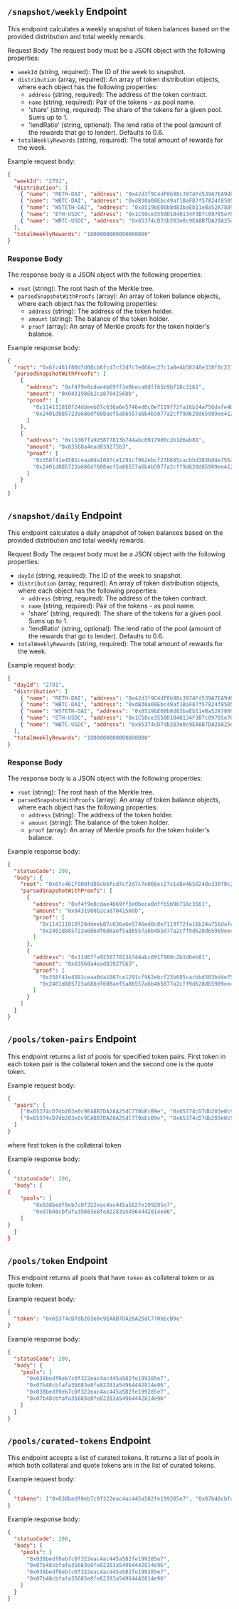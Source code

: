 ## `/snapshot/weekly` Endpoint

This endpoint calculates a weekly snapshot of token balances based on the provided distribution and total weekly rewards.

Request Body
The request body must be a JSON object with the following properties:

- `weekId` (string, required): The ID of the week to snapshot.
- `distribution` (array, required): An array of token distribution objects, where each object has the following properties:
  - `address` (string, required): The address of the token contract.
  - `name` (string, required): Pair of the tokens - as pool name.
  - 'share' (string, required): The share of the tokens for a given pool. Sums up to 1.
  - 'lendRatio' (string, optional): The lend ratio of the pool (amount of the rewards that go to lender). Defaults to 0.6.
- `totalWeeklyRewards` (string, required): The total amount of rewards for the week.

Example request body:

```json
{
  "weekId": "2791",
  "distribution": [
    { "name": "RETH-DAI", "address": "0x42d3f9C4dF0b98c3974Fd539A7EA9d0847F37Ef5", "share": 0.2 },
    { "name": "WBTC-DAI", "address": "0xdB30a08Ebc49af1BaF87f57824f85056cEd33d5F", "share": 0.2 },
    { "name": "WSTETH-DAI", "address": "0x8519bE08b8d83baEb11eBa52A7889967dCeD9Ae0", "share": 0.2 },
    { "name": "ETH-USDC", "address": "0x1C50ce3550D1846134F3B7c09785e7005F6A1566", "share": 0.2 },
    { "name": "WBTC-USDC", "address": "0x65374cD7db203e0c9EA8B7DA28A25dC770bEcB9e", "share": 0.2 }
  ],
  "totalWeeklyRewards": "1000000000000000000"
}
```

### Response Body

The response body is a JSON object with the following properties:

- `root` (string): The root hash of the Merkle tree.
- `parsedSnapshotWithProofs` (array): An array of token balance objects, where each object has the following properties:
  - `address` (string): The address of the token holder.
  - `amount` (string): The balance of the token holder.
  - `proof` (array): An array of Merkle proofs for the token holder's balance.

Example response body:

```json
{
  "root": "0x6fc461f80dfd08cb6fcd7cf2d7c7e066ec27c1a8e4b58248e338f0c22119cf38",
  "parsedSnapshotWithProofs": [
    {
      "address": "0xf4f9e8cdae4b69ff3e0beca0dff65b9b718c3161",
      "amount": "0x0431986b2ca8704156bb",
      "proof": [
        "0x114111818f24ddeeb87c636a6e5746ed0c0e7119f72fa16b24a756dafe4b70fa",
        "0x2401d885723a686df608aef5a86557a6b4b5077a2cff9d628d65989ee412ca09"
      ]
    },
    {
      "address": "0x11d67fa925877813b744abc0917900c2b1d6eb81",
      "amount": "0x83568a4ead839275b3",
      "proof": [
        "0x358f41e4581ceaa0da1087ce1291cf962ebcf23b685cacbbd383bd4e755a4619",
        "0x2401d885723a686df608aef5a86557a6b4b5077a2cff9d628d65989ee412ca09"
      ]
    }
  ]
}
```

## `/snapshot/daily` Endpoint

This endpoint calculates a daily snapshot of token balances based on the provided distribution and total weekly rewards.

Request Body
The request body must be a JSON object with the following properties:

- `dayId` (string, required): The ID of the week to snapshot.
- `distribution` (array, required): An array of token distribution objects, where each object has the following properties:
  - `address` (string, required): The address of the token contract.
  - `name` (string, required): Pair of the tokens - as pool name.
  - 'share' (string, required): The share of the tokens for a given pool. Sums up to 1.
  - 'lendRatio' (string, optional): The lend ratio of the pool (amount of the rewards that go to lender). Defaults to 0.6.
- `totalWeeklyRewards` (string, required): The total amount of rewards for the week.

Example request body:

```json
{
  "dayId": "2791",
  "distribution": [
    { "name": "RETH-DAI", "address": "0x42d3f9C4dF0b98c3974Fd539A7EA9d0847F37Ef5", "share": 0.2 },
    { "name": "WBTC-DAI", "address": "0xdB30a08Ebc49af1BaF87f57824f85056cEd33d5F", "share": 0.2 },
    { "name": "WSTETH-DAI", "address": "0x8519bE08b8d83baEb11eBa52A7889967dCeD9Ae0", "share": 0.2 },
    { "name": "ETH-USDC", "address": "0x1C50ce3550D1846134F3B7c09785e7005F6A1566", "share": 0.2 },
    { "name": "WBTC-USDC", "address": "0x65374cD7db203e0c9EA8B7DA28A25dC770bEcB9e", "share": 0.2 }
  ],
  "totalWeeklyRewards": "1000000000000000000"
}
```

### Response Body

The response body is a JSON object with the following properties:

- `root` (string): The root hash of the Merkle tree.
- `parsedSnapshotWithProofs` (array): An array of token balance objects, where each object has the following properties:
  - `address` (string): The address of the token holder.
  - `amount` (string): The balance of the token holder.
  - `proof` (array): An array of Merkle proofs for the token holder's balance.

Example response body:

```json
{
  "statusCode": 200,
  "body": {
    "root": "0x6fc461f80dfd08cb6fcd7cf2d7c7e066ec27c1a8e4b58248e338f0c22119cf38",
    "parsedSnapshotWithProofs": [
      {
        "address": "0xf4f9e8cdae4b69ff3e0beca0dff65b9b718c3161",
        "amount": "0x0431986b2ca8704156bb",
        "proof": [
          "0x114111818f24ddeeb87c636a6e5746ed0c0e7119f72fa16b24a756dafe4b70fa",
          "0x2401d885723a686df608aef5a86557a6b4b5077a2cff9d628d65989ee412ca09"
        ]
      },
      {
        "address": "0x11d67fa925877813b744abc0917900c2b1d6eb81",
        "amount": "0x83568a4ead839275b3",
        "proof": [
          "0x358f41e4581ceaa0da1087ce1291cf962ebcf23b685cacbbd383bd4e755a4619",
          "0x2401d885723a686df608aef5a86557a6b4b5077a2cff9d628d65989ee412ca09"
        ]
      }
    ]
  }
}
```

## `/pools/token-pairs` Endpoint

This endpoint returns a list of pools for specified token pairs. First token in each token pair is the collateral token and the second one is the quote token.

Example request body:

```json
{
  "pairs": [
    ["0x65374cD7db203e0c9EA8B7DA28A25dC770bEcB9e", "0x65374cD7db203e0c9EA8B7DA28A25dC770bEcB9e"],
    ["0x65374cD7db203e0c9EA8B7DA28A25dC770bEcB9e", "0x65374cD7db203e0c9EA8B7DA28A25dC770bEcB9e"]
  ]
}
```

where first token is the collateral token

Example response body:

```json
{
  "statusCode": 200,
  "body": {
{
    "pools": [
        "0x038bedf0eb7c0f322eac4ac445a582fe199285e7",
        "0x07b48cbfafa35683e8fe82283a54964442814e96",
    ]
}
  }
}
```

## `/pools/token` Endpoint

This endpoint returns all pools that have `token` as collateral token or as quote token.

Example request body:

```json
{
  "token": "0x65374cD7db203e0c9EA8B7DA28A25dC770bEcB9e"
}
```

Example response body:

```json
{
  "statusCode": 200,
  "body": {
    "pools": [
      "0x038bedf0eb7c0f322eac4ac445a582fe199285e7",
      "0x07b48cbfafa35683e8fe82283a54964442814e96",
      "0x038bedf0eb7c0f322eac4ac445a582fe199285e7",
      "0x07b48cbfafa35683e8fe82283a54964442814e96"
    ]
  }
}
```

## `/pools/curated-tokens` Endpoint

This endpoint accepts a list of curated tokens. It returns a list of pools in which both collateral and quote tokens are in the list of curated tokens.

Example request body:

```json
{
  "tokens": ["0x038bedf0eb7c0f322eac4ac445a582fe199285e7", "0x07b48cbfafa35683e8fe82283a54964442814e96"]
}
```

Example response body:

```json
{
  "statusCode": 200,
  "body": {
    "pools": [
      "0x038bedf0eb7c0f322eac4ac445a582fe199285e7",
      "0x07b48cbfafa35683e8fe82283a54964442814e96",
      "0x038bedf0eb7c0f322eac4ac445a582fe199285e7",
      "0x07b48cbfafa35683e8fe82283a54964442814e96"
    ]
  }
}
```
